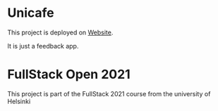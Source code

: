 # Unicafe

This project is deployed on [Website](https://jocorrei.github.io/unicafe/).

It is just a feedback app.

# FullStack Open 2021

This project is part of the FullStack 2021 course from the university of Helsinki

